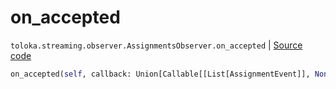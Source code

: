 # on_accepted
`toloka.streaming.observer.AssignmentsObserver.on_accepted` | [Source code](https://github.com/Toloka/toloka-kit/blob/v1.2.0/src/streaming/observer.py#L400)

```python
on_accepted(self, callback: Union[Callable[[List[AssignmentEvent]], None], Callable[[List[AssignmentEvent]], Awaitable[None]]])
```

